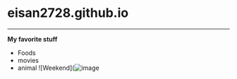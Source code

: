 # eisan2728.github.io
---
**My favorite stuff**
- Foods 
- movies 
- animal
![Weekend](![image](https://user-images.githubusercontent.com/118230131/202069256-403e49b0-0ae3-4423-919f-684807ed1a7e.png)
